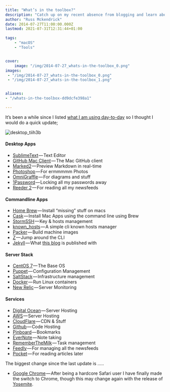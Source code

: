 ```yaml
---
title: "What’s in the toolbox?"
description: "Catch up on my recent absence from blogging and learn about the highlights, including the release of Docker 1.0, CentOS 7, updates to the site's theme, and new music releases. Plus, explore my blog post on multi-factor authentication in AWS."
author: "Russ Mckendrick"
date: 2014-07-27T11:00:00.000Z
lastmod: 2021-07-31T12:31:44+01:00

tags:
    - "macOS"
    - "Tools"


cover:
    image: "/img/2014-07-27_whats-in-the-toolbox_0.png" 
images:
 - "/img/2014-07-27_whats-in-the-toolbox_0.png"
 - "/img/2014-07-27_whats-in-the-toolbox_1.png"


aliases:
- "/whats-in-the-toolbox-dd9dcfe398a1"

---
```


It’s been a while since I listed [what I am using day-to-day](/2013/11/17/stuff-i-use/) so I thought I would do a quick update;

![desktop_tiih3b](/img/2014-07-27_whats-in-the-toolbox_1.png)

#### Desktop Apps

- [SublimeText](http://www.sublimetext.com) — Text Editor
- [GitHub Mac Client](http://mac.github.com) — The Mac GitHub client
- [Marked2](http://marked2app.com/) — Preview Markdown in real-time
- [Photoshop](http://www.photoshop.com/products/photoshop) — For ermmmmm Photos
- [OmniGraffle](https://www.omnigroup.com/omnigraffle) — For diagrams and stuff
- [1Password](https://agilebits.com/onepassword/mac) — Locking all my passwords away
- [Reeder 2](http://reederapp.com/mac/) — For reading all my newsfeeds

#### Commandline Apps

- [Home Brew](http://brew.sh) — Install “missing” stuff on macs
- [Cask](http://caskroom.io/) — Install Mac Apps using the command line using Brew
- [StormSSH](https://github.com/emre/storm) — Key & hosts management
- [known_hosts](https://github.com/markmcconachie/known_hosts) — A simple cli known hosts manager
- [Packer](http://www.packer.io) — Build machine images
- [Z](https://github.com/rupa/z) — Jump around the CLI
- [Jekyll](http://jekyllrb.com/) — What [this blog](/2014/01/11/another-new-blog/) is published with

#### Server Stack

- [CentOS 7](http://centos.org) — The Base OS
- [Puppet](http://puppetlabs.com) — Configuration Management
- [SaltStack](http://www.saltstack.com/community/) — Infrastructure management
- [Docker](https://www.docker.com/) — Run Linux containers
- [New Relic](http://newrelic.com) — Server Monitoring

#### Services

- [Digital Ocean](https://www.digitalocean.com/?refcode=52ec4dc3647e) — Server Hosting
- [AWS](http://aws.amazon.com) — Server Hosting
- [CloudFlare](https://www.cloudflare.com) — CDN & Stuff
- [Github](https://github.com/russmckendrick) — Code Hosting
- [Pinboard](https://pinboard.in/) — Bookmarks
- [EverNote](https://www.evernote.com/) — Note taking
- [RememberTheMilk](https://www.rememberthemilk.com/) — Task management
- [Feedly](http://feedly.com/) — For managing all the newsfeeds
- [Pocket](http://getpocket.com/) — For reading articles later

The biggest change since the last update is …..

- [Google Chrome](https://www.google.com/intl/en_uk/chrome/browser/) — After being a hardcore Safari user I have finally made the switch to Chrome, though this may change again with the release of [Yosemite](https://www.apple.com/uk/osx/preview/).
